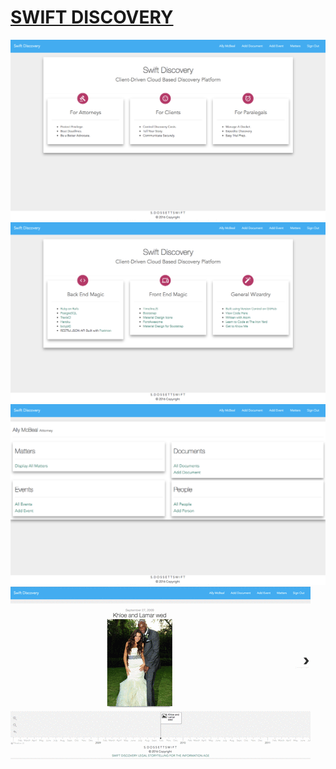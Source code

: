 # [SWIFT DISCOVERY](https://www.swiftdiscovery.com)
![landing](https://github.com/sdossettswift/swift_disco/blob/master/Swift_Disco.png)
![technology](https://github.com/sdossettswift/swift_disco/blob/master/Swift_Disco-tech.png)
![attorney dashboard](https://github.com/sdossettswift/swift_disco/blob/master/Swift_Disco-attorney-dashboard.png)
![timeline](https://github.com/sdossettswift/swift_disco/blob/master/giphy%20(9).gif)
